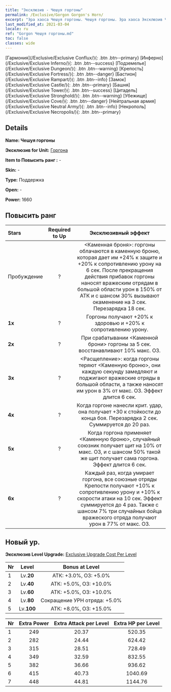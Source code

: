 ```yaml
---
title: "Эксклюзив - Чешуя горгоны"
permalink: /Exclusive/Gorgon Gorgon's Horn/
excerpt: "Эра хаоса Чешуя горгоны. Чешуя горгоны. Эра хаоса Эксклюзив Чешуя горгоны. Горгона Эксклюзив."
last_modified_at: 2021-03-04
locale: ru
ref: "Gorgon Чешуя горгоны.md"
toc: false
classes: wide
---
```

 [Гармония](/Exclusive/Exclusive Conflux/){: .btn .btn--primary} [Инферно](/Exclusive/Exclusive Inferno/){: .btn .btn--success} [Подземелье](/Exclusive/Exclusive Dungeon/){: .btn .btn--warning} [Крепость](/Exclusive/Exclusive Fortress/){: .btn .btn--danger} [Бастион](/Exclusive/Exclusive Rampart/){: .btn .btn--info} [Замок](/Exclusive/Exclusive Castle/){: .btn .btn--primary} [Башня](/Exclusive/Exclusive Tower/){: .btn .btn--success} [Цитадель](/Exclusive/Exclusive Stronghold/){: .btn .btn--warning} [Убежище](/Exclusive/Exclusive Cove/){: .btn .btn--danger} [Нейтральная армия](/Exclusive/Exclusive Neutral Army/){: .btn .btn--info} [Некрополь](/Exclusive/Exclusive Necropolis/){: .btn .btn--primary} 

## Details
 **Name: Чешуя горгоны** 

 **Эксклюзив for Unit:** [Горгона](/units/Gorgon/) 

 **Item to Повысить ранг :** -

 **Skin:** -

 **Type:** Поддержка

 **Open:** -

 **Power:** 1660

## Повысить ранг 

  |     Stars    |  Required to Up | Эксклюзивный эффект |
  |:-------------|:---------------:|:---------------:|
  |  Пробуждение  | ? | <Каменная броня>: горгоны облачаются в каменную броню, которая дает им +24% к защите и +20% к сопротивлению урону на 6 сек. После прекращения действия прибавок горгоны наносят вражеским отрядам в большой области урон в 150% от АТК и с шансом 30% вызывают окаменение на 3 сек. Перезарядка 18 сек. |
  | **1x** <i class="fas fa-star"/> | ? | Горгоны получают +20% к здоровью и +20% к сопротивлению урону. |
  | **2x** <i class="fas fa-star"/> | ? | При срабатывании <Каменной брони> горгоны за 5 сек. восстанавливают 10% макс. ОЗ. |
  | **3x** <i class="fas fa-star"/> | ? | <Расщепление>: когда горгоны теряют <Каменную броню>, они каждую секунду замедляют и поджигают вражеские отряды в большой области, а также наносят им урон в 3% от макс. ОЗ. Эффект длится 6 сек. |
  | **4x** <i class="fas fa-star"/> | ? | Когда горгоне нанесли крит. удар, она получает +30 к стойкости до конца боя. Перезарядка 2 сек. Суммируется до 20 раз. |
  | **5x** <i class="fas fa-star"/> | ? | Когда горгона применяет <Каменную броню>, случайный союзник получает щит на 10% от макс. ОЗ, и с шансом 50% такой же щит получает сама горгона. Эффект длится 6 сек. |
  | **6x** <i class="fas fa-star"/> | ? | Каждый раз, когда умирает горгона, все союзные отряды Крепости получают +10% к сопротивлению урону и +10% к скорости атаки на 10 сек. Эффект суммируется до 4 раз. Также с шансом 7% три случайных бойца вражеского отряда получают урон в 77% от макс. ОЗ. |


## Новый ур.
 **Эксклюзив Level Upgrade:** [Exclusive Upgrade Cost Per Level](/Exclusive/ExclusiveUpgradeCostPerLevel/)

  |  Nr  |   Level  | Bonus at Level |
  |:-----|:--------:|:--------------:|
  | 1 | Lv.**20** | АТК: +3.0%, ОЗ: +5.0% |
  | 2 | Lv.**40** | АТК: +5.0%, ОЗ: +10.0% |
  | 3 | Lv.**60** | АТК: +5.0%, ОЗ: +10.0% |
  | 4 | Lv.**80** | Сокращение УРН отряда: +5.0% |
  | 5 | Lv.**100** | АТК: +8.0%, ОЗ: +15.0% |


  |  Nr  |  Extra Power | Extra Attack per Level | Extra HP per Level |
  |:-----|:--------:|:--------:|:--------:|
  | 1 | 249 | 20.37 | 520.35 |
  | 2 | 282 | 24.44 | 624.42 |
  | 3 | 315 | 28.51 | 728.49 |
  | 4 | 349 | 32.59 | 832.55 |
  | 5 | 382 | 36.66 | 936.62 |
  | 6 | 415 | 40.73 | 1040.69 |
  | 7 | 448 | 44.81 | 1144.76 |


